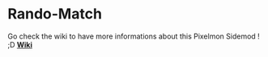 # Rando-Match

Go check the wiki to have more informations about this Pixelmon Sidemod ! ;D [**Wiki**](https://github.com/DaeM0nS/Rando-Match/wiki)
